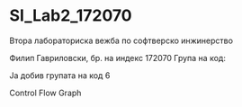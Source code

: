 # SI_Lab2_172070
Втора лабораториска вежба по софтверско инжинерство

Филип Гавриловски, бр. на индекс 172070
Група на код:

Ја добив групата на код 6

Control Flow Graph
